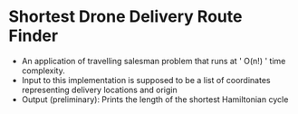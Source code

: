 # Shortest Drone Delivery Route Finder
- An application of travelling salesman problem that runs at ' O(n!) ' time complexity.
- Input to this implementation is supposed to be a list of coordinates representing delivery locations and origin
- Output (preliminary): Prints the length of the shortest Hamiltonian cycle
